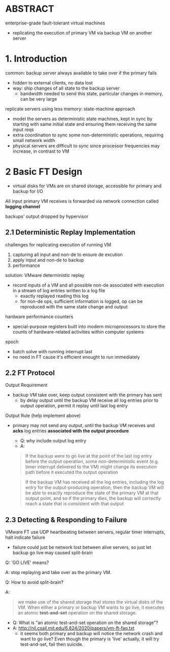 # ABSTRACT
enterprise-grade fault-tolerant virtual machines
- replicating the execution of primary VM via backup VM on another server

# 1. Introduction
common: backup server always available to take over if the primary fails
- hidden to external clients, no data lost
- way: ship changes of all state to the backup server
  - bandwidth needed to send this state, particular changes in memory, can be very large

replicate servers using less memory: state-machine approach
- model the servers as deterministic state machines, kept in sync by starting with same initial state and ensuring them receiving the same input reqs
- extra coordination to sync some non-deterministic operations, requiring small network width
- physical servers are difficult to sync since processor frequencies may increase, in contrast to VM

# 2 Basic FT Design
- virtual disks for VMs are on shared storage, accessible for primary and backup for I/O

All input primary VM receives is forwarded via network connection called **logging channel**

backups' output dropped by hypervisor

## 2.1 Deterministic Replay Implementation
challenges for replicating execution of running VM
1. capturing all input and non-de to ensure de excution
2. apply input and non-de to backup
3. performance

solution: VMware deterministic replay
- record inputs of a VM and all possible non-de associated with execution in a stream of log entries written to a log file
  - exactly replayed reading this log
  - for non-de ops, sufficient information is logged, op can be reproduced with the same state change and output

hardware performance counters
- special-purpose registers built into modern microprocessors to store the counts of hardware-related activities within computer systems

epoch
- batch solve with running interrupt last
- no need in FT cause it's efficient enought to run immediately

## 2.2 FT Protocol

Output Requirement
- backup VM take over, keep output consistent with the primary has sent
  - by delay output until the backup VM receive all log entries prior to output operation, permit it replay until last log entry

Output Rule (help implement above)
- primary may not send any output, until the backup VM receives and **acks** log entries **associated with the output procedure**
  - Q: why include output log entry
  - A:
  > If the backup
were to go live at the point of the last log entry before the
output operation, some non-deterministic event (e.g. timer
interrupt delivered to the VM) might change its execution
path before it executed the output operation
    
    > If the backup VM has received all the log entries, including the log entry for the output-producing operation, then
the backup VM will be able to exactly reproduce the state
of the primary VM at that output point, and so if the primary dies, the backup will correctly reach a state that is consistent with that output

## 2.3 Detecting & Responding to Failure
VMware FT use UDP heartbeating between servers, regular timer interrupts, halt indicate failure
- failure could just be network lost between alive servers, so just let backup go live may caused split-brain

Q: 'GO LIVE' means?

A: stop replaying and take over as the primary VM.

Q: How to avoid split-brain?

A:
> we make use of the shared storage that
stores the virtual disks of the VM. When either a primary
or backup VM wants to go live, it executes an atomic **test-and-set** operation on the shared storage.

- Q: What is "an atomic test-and-set operation on the shared storage"?
- A: http://nil.csail.mit.edu/6.824/2020/papers/vm-ft-faq.txt
  - it seems both primary and backup will notice the network crash and want to go live? Even though the primary is 'live' actually, it will try test-and-set, fail then suicide.


